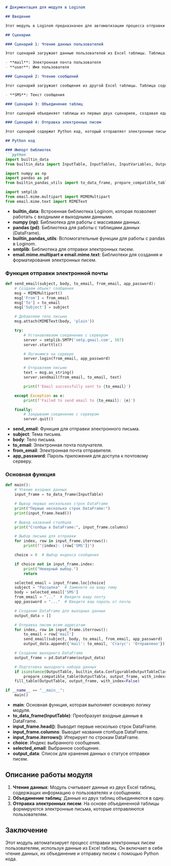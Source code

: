 ```markdown
# Документация для модуля в Loginom

## Введение

Этот модуль в Loginom предназначен для автоматизации процесса отправки электронных писем пользователям на основе данных из Excel таблиц. Модуль состоит из четырех сценариев, каждый из которых выполняет определенную задачу в общем процессе.

## Сценарии

### Сценарий 1: Чтение данных пользователей

Этот сценарий загружает данные пользователей из Excel таблицы. Таблица содержит следующие столбцы:

- **mail**: Электронная почта пользователя
- **user**: Имя пользователя

### Сценарий 2: Чтение сообщений

Этот сценарий загружает сообщения из другой Excel таблицы. Таблица содержит следующие столбцы:

- **SMS**: Текст сообщения

### Сценарий 3: Объединение таблиц

Этот сценарий объединяет таблицы из первых двух сценариев, создавая единую таблицу, содержащую информацию о пользователях и сообщениях.

### Сценарий 4: Отправка электронных писем

Этот сценарий содержит Python код, который отправляет электронные письма пользователям на основе объединенной таблицы.

## Python код

### Импорт библиотек
```python
import builtin_data
from builtin_data import InputTable, InputTables, InputVariables, OutputTable, DataType, DataKind, UsageType

import numpy as np
import pandas as pd
from builtin_pandas_utils import to_data_frame, prepare_compatible_table, fill_table

import smtplib
from email.mime.multipart import MIMEMultipart
from email.mime.text import MIMEText
```
- **builtin_data**: Встроенная библиотека Loginom, которая позволяет работать с входными и выходными данными.
- **numpy (np)**: Библиотека для работы с массивами данных.
- **pandas (pd)**: Библиотека для работы с таблицами данных (DataFrame).
- **builtin_pandas_utils**: Вспомогательные функции для работы с pandas в Loginom.
- **smtplib**: Библиотека для отправки электронных писем.
- **email.mime.multipart и email.mime.text**: Библиотеки для создания и форматирования электронных писем.

### Функция отправки электронной почты
```python
def send_email(subject, body, to_email, from_email, app_password):
    # Создаем объект сообщения
    msg = MIMEMultipart()
    msg['From'] = from_email
    msg['To'] = to_email
    msg['Subject'] = subject

    # Добавляем тело письма
    msg.attach(MIMEText(body, 'plain'))

    try:
        # Устанавливаем соединение с сервером
        server = smtplib.SMTP('smtp.gmail.com', 587)
        server.starttls()

        # Логинимся на сервере
        server.login(from_email, app_password)

        # Отправляем письмо
        text = msg.as_string()
        server.sendmail(from_email, to_email, text)

        print(f'Email successfully sent to {to_email}')

    except Exception as e:
        print(f'Failed to send email to {to_email}: {e}')

    finally:
        # Закрываем соединение с сервером
        server.quit()
```
- **send_email**: Функция для отправки электронного письма.
- **subject**: Тема письма.
- **body**: Тело письма.
- **to_email**: Электронная почта получателя.
- **from_email**: Электронная почта отправителя.
- **app_password**: Пароль приложения для доступа к почтовому серверу.

### Основная функция
```python
def main():
    # Чтение входных данных
    input_frame = to_data_frame(InputTable)

    # Вывод первых нескольких строк DataFrame
    print("Первые несколько строк DataFrame:")
    print(input_frame.head())

    # Вывод названий столбцов
    print("Столбцы в DataFrame:", input_frame.columns)

    # Выбор письма для отправки
    for index, row in input_frame.iterrows():
        print(f"{index}: {row['SMS']}")

    choice = 0  # Выбор индекса сообщения

    if choice not in input_frame.index:
        print("Неверный выбор.")
        return

    selected_email = input_frame.loc[choice]
    subject = "Рассылка"  # Замените на вашу тему
    body = selected_email['SMS']
    from_email = "..."  # Введите вашу почту
    app_password = "..."  # Введите ваш пароль от почты

    # Создание DataFrame для выходных данных
    output_data = []

    # Отправка писем всем адресатам
    for index, row in input_frame.iterrows():
        to_email = row['mail']
        send_email(subject, body, to_email, from_email, app_password)
        output_data.append({'mail': to_email, 'Статус': 'Отправлено'})

    # Создание выходного DataFrame
    output_frame = pd.DataFrame(output_data)

    # Подготовка выходного набора данных
    if isinstance(OutputTable, builtin_data.ConfigurableOutputTableClass):
        prepare_compatible_table(OutputTable, output_frame, with_index=False)
    fill_table(OutputTable, output_frame, with_index=False)

if __name__ == "__main__":
    main()
```
- **main**: Основная функция, которая выполняет основную логику модуля.
- **to_data_frame(InputTable)**: Преобразует входные данные в DataFrame.
- **input_frame.head()**: Выводит первые несколько строк DataFrame.
- **input_frame.columns**: Выводит названия столбцов DataFrame.
- **input_frame.iterrows()**: Итерирует по строкам DataFrame.
- **choice**: Индекс выбранного сообщения.
- **selected_email**: Выбранное сообщение.
- **output_data**: Список для хранения данных о статусе отправки писем.

## Описание работы модуля

1. **Чтение данных**: Модуль считывает данные из двух Excel таблиц, содержащих информацию о пользователях и сообщениях.
2. **Объединение таблиц**: Данные из двух таблиц объединяются в одну.
3. **Отправка электронных писем**: На основе объединенной таблицы формируются электронные письма, которые отправляются пользователям.

## Заключение

Этот модуль автоматизирует процесс отправки электронных писем пользователям, используя данные из Excel таблиц. Он включает в себя чтение данных, их объединение и отправку писем с помощью Python кода.
```